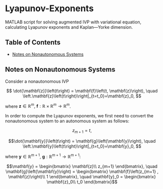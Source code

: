 # Lyapunov-Exponents
MATLAB script for solving augmented IVP with variational equation, calculating Lyapunov exponents and Kaplan—Yorke dimension.

## Table of Contents
- [Notes on Nonautonomous Systems](#notes-on-nonautonomous-systems)

## Notes on Nonautonomous Systems
Consider a nonautonomous IVP 

$$ \dot{\mathbf{z}}\left(t\right) = \mathbf{f}\left(t, \mathbf{z}\right), \quad \left.\mathbf{z}\left(t\right)\right|_{t=t_0}=\mathbf{z}_0, $$

where $\mathbf{z} \in \mathbb{R}^m, ~\mathbf{f}: \mathbb{R}\times\mathbb{R}^m \to \mathbb{R}^m$.

In order to compute the Lyapunov exponents, we first need to convert the nonautonomous system to an autonomous system as follows:

$$ z_{m+1} = t,$$

$$\dot{\mathbf{y}}\left(t\right) = \mathbf{g}\left(\mathbf{y}\right), \quad \left.\mathbf{y}\left(t\right)\right|_{t=t_0}=\mathbf{y}_0, $$

where $\mathbf{y} \in \mathbb{R}^{m+1}, ~\mathbf{g}: \mathbb{R}^{m+1} \to \mathbb{R}^{m+1}$:

$$\mathbf{y} = \begin{bmatrix}
			\mathbf{z}\\
			z_{m+1}	
		\end{bmatrix}, \quad  \mathbf{g}\left(\mathbf{y}\right) = \begin{bmatrix}
		\mathbf{f}\left(z_{m+1}	, \mathbf{z}\right)\\
		1
		\end{bmatrix}, \quad \mathbf{y}_0 = \begin{bmatrix}
		\mathbf{z}_0\\
		t_0
		\end{bmatrix}$$